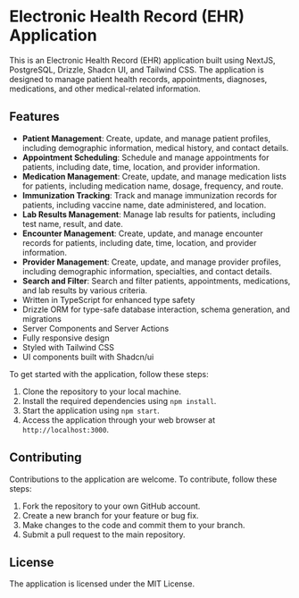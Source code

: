 
# Electronic Health Record (EHR) Application

This is an Electronic Health Record (EHR) application built using NextJS, PostgreSQL, Drizzle, Shadcn UI, and Tailwind CSS. The application is designed to manage patient health records, appointments, diagnoses, medications, and other medical-related information.

## Features

* **Patient Management**: Create, update, and manage patient profiles, including demographic information, medical history, and contact details.
* **Appointment Scheduling**: Schedule and manage appointments for patients, including date, time, location, and provider information.
* **Medication Management**: Create, update, and manage medication lists for patients, including medication name, dosage, frequency, and route.
* **Immunization Tracking**: Track and manage immunization records for patients, including vaccine name, date administered, and location.
* **Lab Results Management**: Manage lab results for patients, including test name, result, and date.
* **Encounter Management**: Create, update, and manage encounter records for patients, including date, time, location, and provider information.
* **Provider Management**: Create, update, and manage provider profiles, including demographic information, specialties, and contact details.
* **Search and Filter**: Search and filter patients, appointments, medications, and lab results by various criteria.
* Written in TypeScript for enhanced type safety
* Drizzle ORM for type-safe database interaction, schema generation, and migrations
* Server Components and Server Actions
* Fully responsive design
* Styled with Tailwind CSS
* UI components built with Shadcn/ui



To get started with the application, follow these steps:

1. Clone the repository to your local machine.
2. Install the required dependencies using `npm install`.
3. Start the application using `npm start`.
4. Access the application through your web browser at `http://localhost:3000`.

## Contributing

Contributions to the application are welcome. To contribute, follow these steps:

1. Fork the repository to your own GitHub account.
2. Create a new branch for your feature or bug fix.
3. Make changes to the code and commit them to your branch.
4. Submit a pull request to the main repository.

## License

The application is licensed under the MIT License.